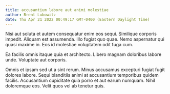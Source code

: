 ```yaml
---
title: accusantium labore aut animi molestiae
author: Brent Lubowitz
date: Thu Apr 21 2022 00:49:17 GMT-0400 (Eastern Daylight Time)
---
```

Nisi aut soluta et autem consequatur enim eos sequi. Similique corporis impedit. Aliquam est assumenda. Illo fugiat quo quae. Nemo aspernatur qui quasi maxime in. Eos id molestiae voluptatem odit fuga cum.

 Ea facilis omnis itaque quia et architecto. Libero magnam doloribus labore unde. Voluptate aut corporis.

 Omnis et ipsam sed ut a sint rerum. Minus accusamus excepturi fugiat fugit dolores labore. Sequi blanditiis animi at accusantium temporibus quidem facilis. Accusantium cupiditate quia porro et aut earum numquam. Nihil doloremque eos. Velit quos vel ab tenetur quis.